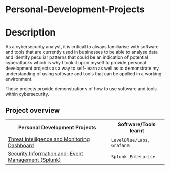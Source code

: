 # Personal-Development-Projects


<h1>Description</h1>
As a cybersecurity analyst, it is critical to always familiarise with software and tools that are currently used in businesses to be able to analyse data and identify
peculiar patterns that could be an indication of potential cyberattacks which is why I took it upon myself to provide personal development projects as a way to self-learn
as well as to demonstrate my understanding of using software and tools that can be applied in a working environment.



These projects provide demonstrations of how to use software and tools within cybersecurity.

<body>
<h2>Project overview</h2>
<table>
  <tr>
    <th>Personal Development Projects</th>
    <th>Software/Tools learnt</th>
  </tr>
      <!-- Personal Development Projects   --> 
  <tr>
    <td><a href="https://github.com/dariusrichardson55/Threat-Intelligence-and-Monitoring-Dashboard">Threat Intelligence and Monitoring Dashboard</a></td>
    <td><code>LevelBlue/Labs</code>, <code>Grafana</code></td>
  </tr>
   <!-- Security Information and-Event Management (Splunk) --> 
  <tr>
    <td><a href="https://github.com/dariusrichardson55/Security-Information-and-Event-Management-Splunk">Security Information and-Event Management (Splunk)</a></td>
    <td><code>Splunk Enterprise</code></td>
    </tr>
</table>
</body>
